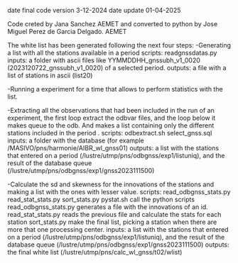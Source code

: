 date final code version 3-12-2024
date update 01-04-2025

Code creted by Jana Sanchez AEMET and converted to python by Jose Miguel Perez de Garcia Delgado. AEMET


The white list has been generated following the next four steps:
-Generating a list with all the stations available in a period
scripts: readgnssdatas.py
inputs: a folder with ascii files like YYMMDDHH_gnssubh_v1_0020 (2023120722_gnssubh_v1_0020) of a selected period.
outputs: a file with a list of stations in ascii (list20)

-Running a experiment for a time that allows to perform statistics with the list. 

-Extracting all the observations that had been included in the run of an experiment, the first loop extract the odbvar files, and the loop below it makes queue to the odb. And makes a list containing only the different stations included in the period .
scripts: odbextract.sh select_gnss.sql
inputs: a folder with the database (for example /MASIVO/pns/harmonie/AIBR_wl_gnss01) 
outputs: a list with the stations that entered on a period (/lustre/utmp/pns/odbgnss/exp1/listuniq), and the result of the database queue (/lustre/utmp/pns/odbgnss/exp1/gnss2023111500)

-Calculate the sd and skewness for the innovations of the stations and making a list with the ones with lesser value.
scripts:  read_odbgnss_stats.py read_stat_stats.py sort_stats.py
pystat.sh call the python scripts
read_odbgnss_stats.py generates a file with the innovations of an id.
read_stat_stats.py reads the previous file and calculate the stats for each station
sort_stats.py make the final list, picking a station when there are more that one processing center.
inputs: a list with the stations that entered on a period (/lustre/utmp/pns/odbgnss/exp1/listuniq), and the result of the database queue (/lustre/utmp/pns/odbgnss/exp1/gnss2023111500)
outputs: the final white list (/lustre/utmp/pns/calc_wl_gnss/t02/wlist)


